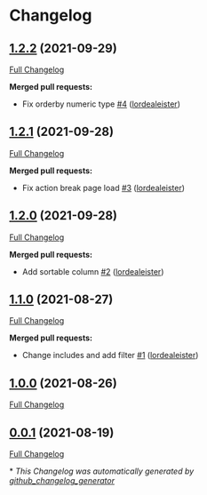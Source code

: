 # Changelog

## [1.2.2](https://github.com/lordealeister/popular-posts/tree/1.2.2) (2021-09-29)

[Full Changelog](https://github.com/lordealeister/popular-posts/compare/1.2.1...1.2.2)

**Merged pull requests:**

- Fix orderby numeric type [\#4](https://github.com/lordealeister/popular-posts/pull/4) ([lordealeister](https://github.com/lordealeister))

## [1.2.1](https://github.com/lordealeister/popular-posts/tree/1.2.1) (2021-09-28)

[Full Changelog](https://github.com/lordealeister/popular-posts/compare/1.2.0...1.2.1)

**Merged pull requests:**

- Fix action break page load [\#3](https://github.com/lordealeister/popular-posts/pull/3) ([lordealeister](https://github.com/lordealeister))

## [1.2.0](https://github.com/lordealeister/popular-posts/tree/1.2.0) (2021-09-28)

[Full Changelog](https://github.com/lordealeister/popular-posts/compare/1.1.0...1.2.0)

**Merged pull requests:**

- Add sortable column [\#2](https://github.com/lordealeister/popular-posts/pull/2) ([lordealeister](https://github.com/lordealeister))

## [1.1.0](https://github.com/lordealeister/popular-posts/tree/1.1.0) (2021-08-27)

[Full Changelog](https://github.com/lordealeister/popular-posts/compare/1.0.0...1.1.0)

**Merged pull requests:**

- Change includes and add filter [\#1](https://github.com/lordealeister/popular-posts/pull/1) ([lordealeister](https://github.com/lordealeister))

## [1.0.0](https://github.com/lordealeister/popular-posts/tree/1.0.0) (2021-08-26)

[Full Changelog](https://github.com/lordealeister/popular-posts/compare/0.0.1...1.0.0)

## [0.0.1](https://github.com/lordealeister/popular-posts/tree/0.0.1) (2021-08-19)

[Full Changelog](https://github.com/lordealeister/popular-posts/compare/0196b042b6968507276f6586b26d3eb743d3ce46...0.0.1)



\* *This Changelog was automatically generated by [github_changelog_generator](https://github.com/github-changelog-generator/github-changelog-generator)*
